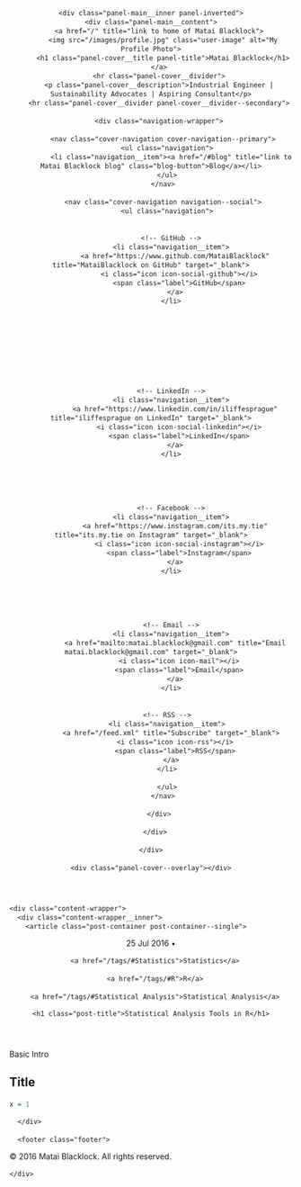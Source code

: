 <!DOCTYPE html>
<html>
  <head>
  <meta charset="utf-8">
  <meta name="viewport" content="width=device-width initial-scale=1" />
  <meta http-equiv="X-UA-Compatible" content="IE=edge">

  <title>Statistical Analysis Tools in R</title>
  <meta name="description" content="Industrial Engineer | Sustainability Advocates | Aspiring Consultant">
  <meta name="author" content="Matai Blacklock">
  <meta name="HandheldFriendly" content="True">
  <meta name="MobileOptimized" content="320">
  <meta name="apple-mobile-web-app-capable" content="yes">
  <meta name="apple-mobile-web-app-status-bar-style" content="black-translucent">
  <meta name="viewport" content="width=device-width, initial-scale=1, maximum-scale=1">

  <meta name="twitter:card" content="summary">
  <meta name="twitter:title" content="Matai Blacklock">
  <meta name="twitter:description" content="Industrial Engineer | Sustainability Advocates | Aspiring Consultant">

  <meta property="og:type" content="article">
  <meta property="og:title" content="Matai Blacklock">
  <meta property="og:description" content="Industrial Engineer | Sustainability Advocates | Aspiring Consultant">

  <link rel="apple-touch-icon" sizes="57x57" href="/images/favicons/apple-touch-icon-57x57.png">
  <link rel="apple-touch-icon" sizes="60x60" href="/images/favicons/apple-touch-icon-60x60.png">
  <link rel="apple-touch-icon" sizes="72x72" href="/images/favicons/apple-touch-icon-72x72.png">
  <link rel="apple-touch-icon" sizes="76x76" href="/images/favicons/apple-touch-icon-76x76.png">
  <link rel="apple-touch-icon" sizes="114x114" href="/images/favicons/apple-touch-icon-114x114.png">
  <link rel="apple-touch-icon" sizes="120x120" href="/images/favicons/apple-touch-icon-120x120.png">
  <link rel="apple-touch-icon" sizes="144x144" href="/images/favicons/apple-touch-icon-144x144.png">
  <link rel="apple-touch-icon" sizes="152x152" href="/images/favicons/apple-touch-icon-152x152.png">
  <link rel="apple-touch-icon" sizes="180x180" href="/images/favicons/apple-touch-icon-180x180.png">
  <link rel="icon" type="image/png" href="/images/favicons/favicon-32x32.png" sizes="32x32">
  <link rel="icon" type="image/png" href="/images/favicons/favicon-194x194.png" sizes="194x194">
  <link rel="icon" type="image/png" href="/images/favicons/favicon-96x96.png" sizes="96x96">
  <link rel="icon" type="image/png" href="/images/favicons/android-chrome-192x192.png" sizes="192x192">
  <link rel="icon" type="image/png" href="/images/favicons/favicon-16x16.png" sizes="16x16">
  <link rel="manifest" href="/images/favicons/manifest.json">
  <link rel="shortcut icon" href="/images/favicons/favicon.ico">
  <meta name="msapplication-TileColor" content="#ffc40d">
  <meta name="msapplication-TileImage" content="/images/favicons/mstile-144x144.png">
  <meta name="theme-color" content="#ffffff">
  <meta name="google-site-verification" content="z20XeFMapM0-GFHx3HRdlW-M6kDhsxoKQbCzb9_Z-ec" />

  <link rel="stylesheet" href="/css/app.css">
  <link rel="canonical" href="localhost:4000/2016/statistical-analysis-in-R/">
  <link rel="alternate" type="application/rss+xml" title="Matai Blacklock" href="/feed.xml">

   
  <script>
    (function(i,s,o,g,r,a,m){i['GoogleAnalyticsObject']=r;i[r]=i[r]||function(){
    (i[r].q=i[r].q||[]).push(arguments)},i[r].l=1*new Date();a=s.createElement(o),
    m=s.getElementsByTagName(o)[0];a.async=1;a.src=g;m.parentNode.insertBefore(a,m)
    })(window,document,'script','//www.google-analytics.com/analytics.js','ga');

    ga('create', 'UA-83003527-1', 'auto');
    ga('send', 'pageview');
  </script>
  
</head>


  <body>
    <span class="mobile btn-mobile-menu">
  <i class="icon icon-list btn-mobile-menu__icon"></i>
  <i class="icon icon-x-circle btn-mobile-close__icon hidden"></i>
</span>

<header class="panel-cover" style="background-image: url(/images/cover.jpg)">
  <div class="panel-main">

    <div class="panel-main__inner panel-inverted">
    <div class="panel-main__content">
        <a href="/" title="link to home of Matai Blacklock">
          <img src="/images/profile.jpg" class="user-image" alt="My Profile Photo">
          <h1 class="panel-cover__title panel-title">Matai Blacklock</h1>
        </a>
        <hr class="panel-cover__divider">
        <p class="panel-cover__description">Industrial Engineer | Sustainability Advocates | Aspiring Consultant</p>
        <hr class="panel-cover__divider panel-cover__divider--secondary">

        <div class="navigation-wrapper">

          <nav class="cover-navigation cover-navigation--primary">
            <ul class="navigation">
              <li class="navigation__item"><a href="/#blog" title="link to Matai Blacklock blog" class="blog-button">Blog</a></li>
            </ul>
          </nav>

          <nav class="cover-navigation navigation--social">
            <ul class="navigation">

            
              <!-- GitHub -->
              <li class="navigation__item">
                <a href="https://www.github.com/MataiBlacklock" title="MataiBlacklock on GitHub" target="_blank">
                  <i class="icon icon-social-github"></i>
                  <span class="label">GitHub</span>
                </a>
              </li>
            

            

            

            

            
              <!-- LinkedIn -->
              <li class="navigation__item">
                <a href="https://www.linkedin.com/in/iliffesprague" title="iliffesprague on LinkedIn" target="_blank">
                  <i class="icon icon-social-linkedin"></i>
                  <span class="label">LinkedIn</span>
                </a>
              </li>
            

            

            
              <!-- Facebook -->
              <li class="navigation__item">
                <a href="https://www.instagram.com/its.my.tie" title="its.my.tie on Instagram" target="_blank">
                  <i class="icon icon-social-instagram"></i>
                  <span class="label">Instagram</span>
                </a>
              </li>
            

            

            
              <!-- Email -->
              <li class="navigation__item">
                <a href="mailto:matai.blacklock@gmail.com" title="Email matai.blacklock@gmail.com" target="_blank">
                  <i class="icon icon-mail"></i>
                  <span class="label">Email</span>
                </a>
              </li>
            

            <!-- RSS -->
            <li class="navigation__item">
              <a href="/feed.xml" title="Subscribe" target="_blank">
                <i class="icon icon-rss"></i>
                <span class="label">RSS</span>
              </a>
            </li>

            </ul>
          </nav>

        </div>

      </div>

    </div>

    <div class="panel-cover--overlay"></div>
  </div>
</header>


    <div class="content-wrapper">
      <div class="content-wrapper__inner">
        <article class="post-container post-container--single">
  <header class="post-header">
    <div class="post-meta">
  <time datetime="25 Jul 2016" class="post-meta__date date">
    25 Jul 2016
  </time>
  &#8226;
  <span class="post-meta__tags">
    
      <a href="/tags/#Statistics">Statistics</a>
    
      <a href="/tags/#R">R</a>
    
      <a href="/tags/#Statistical Analysis">Statistical Analysis</a>
    
  </span>
</div>

    <h1 class="post-title">Statistical Analysis Tools in R</h1>
  </header>

  <section class="post">
    Basic Intro

## Title

```R
x = 1
```
  </section>

  
</article>



      </div>

      <footer class="footer">
  <span class="footer__copyright">&copy; 2016 Matai Blacklock. All rights reserved.</span>
</footer>

<script type="text/javascript" src="https://ajax.googleapis.com/ajax/libs/jquery/1.11.3/jquery.min.js"></script>
<script type="text/javascript" src="/js/main.js"></script>

    </div>
  </body>
</html>